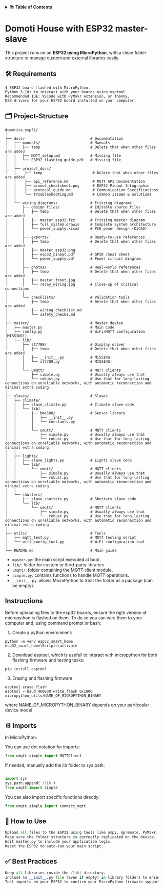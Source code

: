 <details>
<summary>📚 <b>Table of Contents</b></summary>

 1. [Requirements](#Requirements)  
  
  2. [Project Structure](#project-structure)
  
 3.  [Instructions](#Instructions)
  
4. [Imports](#Imports)
  
5.  [How to Use](#how-to-use)
  
</details>


# Domoti House with ESP32 master-slave

This project runs on an **ESP32 using MicroPython**, with a clean folder structure to manage custom and external libraries easily.

## 🛠️ **Requirements**
```
4 ESP32 board flashed with MicroPython.
Python 3.10+ to interact with your boards using esptool
Recommended IDE: VSCode with PyMakr extension, or Thonny.
USB drivers for your ESP32 board installed on your computer.
```

## 🗂️ Project-Structure

```
domotica_esp32/
│
├── docs/                              # Documentation
│   ├── manuals/                       # Manuals
│   │   ├── temp                       # Delete that when other files are added
│   │   ├── MQTT_setup.md              # Missing file
│   │   └── ESP32_flashing_guide.pdf   # Missing file
│   │
│   ├── project_docs/
│   │    ├── temp                       # Delete that when other files are added
│   │    ├── api_reference.md           # MQTT API Documentation
│   │    ├── pinout_cheatsheet.png      # ESP32 Pinout Infographic
│   │    ├── protocol_guide.md          # Communication Specifications
│   │    └── troubleshooting.md         # Common Issues & Solutions
│   │
│   └── wiring_diagrams/               # Fritzing diagrams
│       ├── design_files/              # Editable source files
│       │   ├── temp                   # Delete that when other files are added
│       │   ├── master_esp32.fzz       # Fritzing master diagram
│       │   ├── full_system.drawio     # Complete system architecture
│       │   └── power_supply.kicad     # PCB power design (KiCAD)
│       │
│       ├── exports/                   # Ready-to-use references
│       │   ├── temp                   # Delete that when other files are added
│       │   ├── master_esp32.png
│       │   ├── esp32_pinout.pdf       # GPIO cheat sheet
│       │   └── power_supply.pdf       # Power circuit diagram
│       │
│       ├── photos/                    # Real-world references
│       │   ├── temp                   # Delete that when other files are added
│       │   ├── master_front.jpg
│       │   └── relay_wiring.jpg       # Close-up of critical connections
│       │
│       └── checklists/                # Validation tools
│           ├── temp                   # Delete that when other files are added
│           ├── wiring_checklist.md
│           └── safety_checks.md
│ 
├── master/                            # Master device
│   ├── master.py                      # Main code
│   ├── config.py                      # WiFi/MQTT configuration (MISSING!)
│   └── lib/    
│       ├── st7789/                    # Display driver
│       │   ├── temp                   # Delete that when other files are added
│       │   ├── __init__.py            # MISSING!
│       │   └── st7789.py              # MISSING!
│       │
│       └── umqtt/                     # MQTT clients
│           ├── simple.py              # Usually always use that
│           └── robust.py              # Use that for long-lasting connections on unreliable networks, with automatic reconnection and minimal extra coding.
│
├── slaves/                            # Slaves
│   ├── climate/
│   │   ├── slave_climate.py           # Climate slave code
│   │   └── lib/
│   │       ├── bme680/                # Sensor library
│   │       │   ├── __init__.py
│   │       │   └── constants.py
│   │       │   
│   │       └── umqtt/                 # MQTT clients
│   │           ├── simple.py          # Usually always use that
│   │           └── robust.py          # Use that for long-lasting connections on unreliable networks, with automatic reconnection and minimal extra coding.
│   │
│   ├── lights/
│   │   ├── slave_lights.py            # Lights slave code
│   │   └── lib/
│   │       └── umqtt/                 # MQTT clients
│   │           ├── simple.py          # Usually always use that
│   │           └── robust.py          # Use that for long-lasting connections on unreliable networks, with automatic reconnection and minimal extra coding.
│   │
│   └── shutters/
│       ├── slave_shutters.py          # Shutters slave code
│       └── lib/
│           └── umqtt/                 # MQTT clients
│               ├── simple.py          # Usually always use that
│               └── robust.py          # Use that for long-lasting connections on unreliable networks, with automatic reconnection and minimal extra coding.
│
├── utils/                             # Tools
│   ├── mqtt_test.py                   # MQTT testing script
│   └── wifi_config_tool.py            # WiFi configuration tool
│
└── README.md                          # Main guide
```
- `master.py`: the main script executed at boot.
- `lib/`: folder for custom or third-party libraries.
- `umqtt/`: folder containing the MQTT client module.
- `simple.py`: contains functions to handle MQTT operations.
- `__init__.py`: allows MicroPython to treat the folder as a package (can be empty).

## Instructions
Before uploading files to the esp32 boards, ensure the rigth version of micropython is flashed on them. To do so you can wire them to your computer and, using command prompt or bash:
1. Create a python environment:
```
python -m venv esp32_smart_home
esp32_smart_home\Scripts\activate
```
2. Download esptool, which is usefull to interact with micropython for both flashing firmware and testing tasks:
```
pip install esptool
```
3. Erasing and flashing firmware
```
esptool erase_flash
esptool --baud 460800 write_flash 0x1000 micropython_utils/NAME_OF_MICROPYTHON_BINARY
```
where NAME_OF_MICROPYTHON_BINARY depends on your particoular device model

## ⚙️ Imports

In MicroPython:

You can use dot notation for imports:
  ```python
  from umqtt.simple import MQTTClient
  ```
If needed, manually add the lib folder to sys.path:

  ```python

import sys
sys.path.append('/lib')
from umqtt import simple
```
You can also import specific functions directly:

  ```python
from umqtt.simple import connect_mqtt
```
## 🚀 How to Use
  ```python
Upload all files to the ESP32 using tools like ampy, mpremote, PyMakr, or Thonny.
Make sure the folder structure is correctly replicated on the device.
Edit master.py to include your application logic.
Reset the ESP32 to auto-run your main script.
```
## ✅ **Best Practices**
 ```python
Keep all libraries inside the /lib/ directory.
Include an __init__.py file (even if empty) in library folders to ensure compatibility.
Test imports on your ESP32 to confirm your MicroPython firmware supports nested packages.
```
